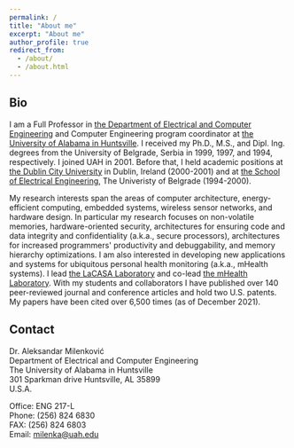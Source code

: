 ```yaml
---
permalink: /
title: "About me"
excerpt: "About me"
author_profile: true
redirect_from: 
  - /about/
  - /about.html
---
```


## Bio 

I am a Full Professor in [the Department of Electrical and Computer
Engineering](https://uah.edu/eng/departments/ece) and 
Computer Engineering program coordinator at [the University of Alabama in
Huntsville](https://www.uah.edu). 
I received my Ph.D., M.S., and Dipl. Ing. degrees from the University of Belgrade, Serbia in 1999, 1997, and 1994, respectively.
I joined UAH in 2001. Before that, I held academic positions at [the Dublin
City University](https://dcu.ie) in Dublin, Ireland (2000-2001) and at [the School of
Electrical Engineering](https://www.etf.bg.ac.rs), The Univeristy of Belgrade (1994-2000). 

My research interests span the areas of computer architecture, energy-efficient computing, 
embedded systems, wireless sensor networks, and hardware design. 
In particular my research focuses on non-volatile memories, hardware-oriented security, 
architectures for ensuring code and data integrity and confidentiality (a.k.a., secure processors), 
architectures for increased programmers' productivity and debuggability, and memory hierarchy optimizations. 
I am also interested in developing new applications and systems for ubiquitous personal health monitoring (a.k.a., mHealth systems). 
I lead [the LaCASA Laboratory](http://lacasa.uah.edu) and co-lead [the mHealth
Laboratory](http://portal.mhealth.uah.edu).
With my students and collaborators I have published over 140 peer-reviewed journal and conference articles and hold two U.S. patents.
My papers have been cited over 6,500 times (as of December 2021). 

## Contact

Dr. Aleksandar Milenković  
Department of Electrical and Computer Engineering  
The University of Alabama in Huntsville  
301 Sparkman drive
Huntsville, AL 35899  
U.S.A. 

Office: ENG 217-L  
Phone: (256) 824 6830   
FAX: (256) 824 6803   
Email: milenka@uah.edu    
